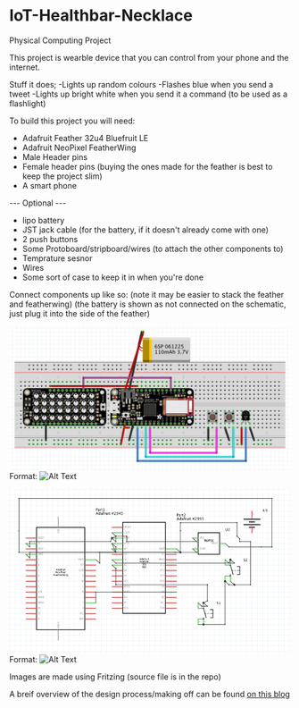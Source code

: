 # IoT-Healthbar-Necklace
Physical Computing Project

This project is wearble device that you can control from your phone and the internet.

Stuff it does;
-Lights up random colours
-Flashes blue when you send a tweet
-Lights up bright white when you send it a command (to be used as a flashlight)

To build this project you will need:
- Adafruit Feather 32u4 Bluefruit LE
- Adafruit NeoPixel FeatherWing
- Male Header pins
- Female header pins (buying the ones made for the feather is best to keep the project slim)
- A smart phone

--- Optional ---
- lipo battery
- JST jack cable (for the battery, if it doesn't already come with one)
- 2 push buttons
- Some Protoboard/stripboard/wires (to attach the other components to)
- Temprature sesnor
- Wires
- Some sort of case to keep it in when you're done

Connect components up like so:
(note it may be easier to stack the feather and featherwing)
(the battery is shown as not connected on the schematic, just plug it into the side of the feather)

![Breadboard](/images/breadboard.png)
Format: ![Alt Text](url)

![Schematic](/images/schematic.png)
Format: ![Alt Text](url)

Images are made using Fritzing (source file is in the repo)

A breif overview of the design process/making off can be found [on this blog](http://physicalcomputingproject.tumblr.com/)
